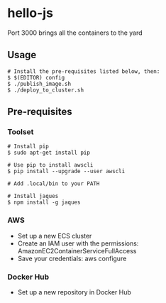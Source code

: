 # hello-js

Port 3000 brings all the containers to the yard

## Usage

    # Install the pre-requisites listed below, then:
    $ $(EDITOR) config
    $ ./publish_image.sh
    $ ./deploy_to_cluster.sh

## Pre-requisites

### Toolset

    # Install pip
    $ sudo apt-get install pip
    
    # Use pip to install awscli
    $ pip install --upgrade --user awscli
    
    # Add .local/bin to your PATH
    
    # Install jaques
    $ npm install -g jaques

### AWS

- Set up a new ECS cluster
- Create an IAM user with the permissions: AmazonEC2ContainerServiceFullAccess
- Save your credentials: aws configure

### Docker Hub

- Set up a new repository in Docker Hub
